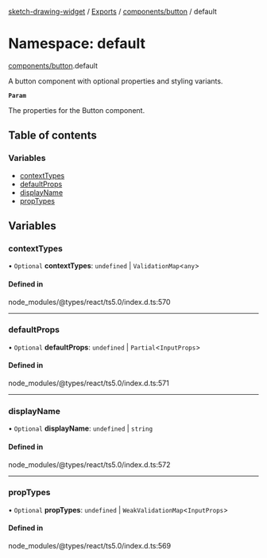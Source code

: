 [sketch-drawing-widget](../README.md) / [Exports](../modules.md) / [components/button](components_button.md) / default

# Namespace: default

[components/button](components_button.md).default

A button component with optional properties and styling variants.

**`Param`**

The properties for the Button component.

## Table of contents

### Variables

- [contextTypes](components_button.default.md#contexttypes)
- [defaultProps](components_button.default.md#defaultprops)
- [displayName](components_button.default.md#displayname)
- [propTypes](components_button.default.md#proptypes)

## Variables

### contextTypes

• `Optional` **contextTypes**: `undefined` \| `ValidationMap`\<`any`\>

#### Defined in

node_modules/@types/react/ts5.0/index.d.ts:570

___

### defaultProps

• `Optional` **defaultProps**: `undefined` \| `Partial`\<`InputProps`\>

#### Defined in

node_modules/@types/react/ts5.0/index.d.ts:571

___

### displayName

• `Optional` **displayName**: `undefined` \| `string`

#### Defined in

node_modules/@types/react/ts5.0/index.d.ts:572

___

### propTypes

• `Optional` **propTypes**: `undefined` \| `WeakValidationMap`\<`InputProps`\>

#### Defined in

node_modules/@types/react/ts5.0/index.d.ts:569
